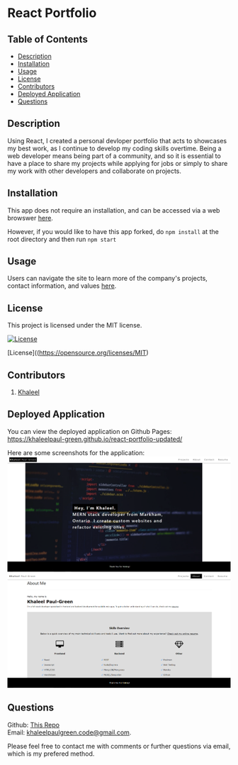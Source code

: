 # React Portfolio
  ## Table of Contents
  * [Description](#description)
  * [Installation](#installation)
  * [Usage](#usage)
  * [License](#license)
  * [Contributors](#contributors)
  * [Deployed Application](#deployed-application)
  * [Questions](#questions)

  ## Description
Using React, I created a personal devloper portfolio that acts to showcases my best work, as I continue to develop my coding skills overtime. Being a web developer means being part of a community, and so it is essential to have a place to share my projects while applying for jobs or simply to share my work with other developers and collaborate on projects.

  ## Installation 
  This app does not require an installation, and can be accessed via a web browswer [here](https://khaleelpaul-green.github.io/react-portfolio-updated/).

  However, if you would like to have this app forked, do `npm install` at the root directory and then run `npm start`

  ## Usage 
  Users can navigate the site to learn more of the company's projects, contact information, and values [here](https://khaleelpaul-green.github.io/react-portfolio-updated/).

## License
  This project is licensed under the MIT license.
  
  [![License](https://img.shields.io/badge/License-MIT-blue.svg)](https://opensource.org/licenses/MIT)
  
  [License]((https://opensource.org/licenses/MIT)

  ## Contributors

  1. [Khaleel](https://github.com/khaleelpaul-green)

  ## Deployed Application

You can view the deployed application on Github Pages:
<https://khaleelpaul-green.github.io/react-portfolio-updated/>

Here are some screenshots for the application:
![Portfolio Site - image 1](./assets/screenshot1.PNG)
![Portfolio Site - image 2](./assets/screenshot2.PNG)


  ## Questions

  Github: [This Repo](https://github.com/khaleelpaul-green/react-portfolio-updated)\
  Email: [khaleelpaulgreen.code@gmail.com](mailto:khaleelpaulgreen.code@gmail.com).

Please feel free to contact me with comments or further questions via email, which is my prefered method.


